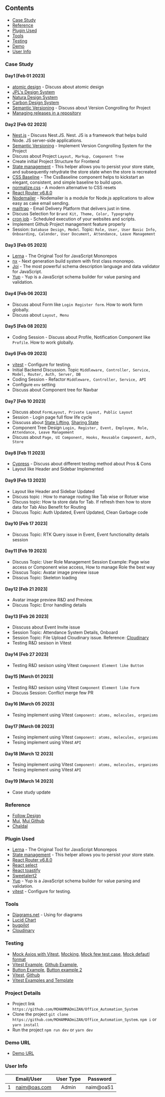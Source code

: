 ## Contents
* [Case Study](#case-study)
* [Reference](#reference)
* [Plugin Used](#plugin-used)
* [Tools](#tools)
* [Testing](#testing)
* [Demo](#demo-url)
* [User Info](#user-info)

### Case Study 

#### Day1 [Feb 01 2023]
- [atomic design](https://bradfrost.com/blog/post/atomic-web-design/) - Discuss about atomic design
- [JPL's Design System](https://nasa-jpl.github.io/explorer-1/?path=/story/introduction--page)
- [Natura Design System](https://natds-rn.natura.design/?path=/story/documentation-changelog--page)
- [Carbon Design System](https://carbondesignsystem.com/)
- [Semantic Versioning](https://semver.org/) - Discuss about Version Congrolling for Project
- [Managing releases in a repository](https://docs.github.com/en/repositories/releasing-projects-on-github/managing-releases-in-a-repository)

#### Day2 [Feb 02 2023]
- [Nest.js](https://nestjs.com/) - Discuss Nest.JS.  Nest. JS is a framework that helps build Node. JS server-side applications. 
- [Semantic Versioning](https://semver.org/) - Implement Version Congrolling System for the Project
- Discuss about Project `Layout, Markup, Component Tree`
- Create initial Project Structure for Frontend
- [State management](https://easy-peasy.vercel.app/docs/api/persist.html) - This helper allows you to persist your store state, and subsequently rehydrate the store state when the store is recreated
- [CSS Baseline](https://mui.com/material-ui/react-css-baseline/) - The CssBaseline component helps to kickstart an elegant, consistent, and simple baseline to build upon.
- [normalize.css](https://github.com/necolas/normalize.css) - A modern alternative to CSS resets
- [React Router v6.8.0](https://reactrouter.com/en/main)
- [Nodemailer](https://nodemailer.com/about/) - Nodemailer is a module for Node.js applications to allow easy as cake email sending.
- [mailtrap](https://mailtrap.io/) - Email Delivery Platform that delivers just in time.
- Discuss Selection for `Brand Kit, Theme, Color, Typography`
- [cron job](https://cron-job.org/en/) - Scheduled execution of your websites and scripts.
- Implement Github Project management feature properly
- Session: `Database Design, Model`. Topic: `Role, User, User Basic Info, Onboarding, Calender, User Document, Attendance, Leave Management` 

#### Day3 [Feb 05 2023]
- [Lerna](https://lerna.js.org/) - The Original Tool for JavaScript Monorepos
- [nx](https://nx.dev/) - Next generation build system with first class monorepo.
- [Joi](https://www.npmjs.com/package/joi) - The most powerful schema description language and data validator for JavaScript.
- [Yup](https://www.npmjs.com/package/yup) - Yup is a JavaScript schema builder for value parsing and validation.

#### Day4 [Feb 06 2023]
- Discuss about Form like `Login Register form`. How to work form globally. 
- Discuss about `Layout, Menu` 

#### Day5 [Feb 08 2023]
- Coding Session - Discuss about Profile, Notification Component like `Profile`. How to work globally. 

#### Day6 [Feb 09 2023]
- [vitest](https://vitest.dev/) - Configure for testing. 
- Initial Backend Discussion. Topic `Middleware, Controller, Service, Model, Router, Auth, Server, DB`
- Coding Session - Refactor `Middleware, Controller, Service, API`
- Configure `env` setting 
- Discuss about Component tree for Navbar

#### Day7 [Feb 10 2023]
- Discuss about `FormLayout, Private Layout, Public Layout`
- Session - Login page full flow life cycle
- Disscuss about [State Lifting](https://reactjs.org/docs/lifting-state-up.html), [Sharing State](https://beta.reactjs.org/learn/sharing-state-between-components)
- Component Tree Design  `Login, Register, Event, Employee, Role, Attendance, Leave Management`
- Discuss about `Page, UI Component, Hooks, Reusable Component, Auth, Store`

#### Day8 [Feb 11 2023]
- [Cypress](https://www.cypress.io/) - Discuss about different testing method about Pros & Cons
- Layout like Header and Sidebar Implemented 

#### Day9 [Feb 13 2023]
- Layout like Header and Sidebar Updated
- Discuss topic : How to manage routing like Tab wise or Rotuer wise 
- Discuss topic: How ta store data for Tab. If refresh then how to store data for Tab Also Benefit for Routing
- Discuss Topic: Auth Updated, Event Updated, Clean Garbage code

#### Day10 [Feb 17 2023]
- Discuss Topic: RTK Query issue in Event, Event functionality details session

#### Day11 [Feb 19 2023]
- Discuss Topic: User Role Management Session Example: Page wise access or Component wise access, How to manage Role the best way 
- Disscus Topic: Avatar image preview issue 
- Disscus Topic: Skeleton loading

#### Day12 [Feb 21 2023]
- Avatar image preview R&D and Preview. 
- Discuss Topic: Error handling details

#### Day13 [Feb 26 2023]
- Disscuss about Event Invite issue
- Session Topic: Attendance System Details, Onboard  
- Session Topic: File Upload Cloudinary issue. Reference: [Cloudinary](https://cloudinary.com/)
- Testing R&D sesison in Vitest 

#### Day14 [Feb 27 2023]
- Testing R&D sesison using Vitest `Component Element like Button`

#### Day15 [March 01 2023]
- Testing R&D sesison using Vitest `Component Element like Form`
- Discuss Session: Conflict merge few PR

#### Day16 [March 05 2023]
- Tesing implement using Vitest `Component: atoms, molecules, organisms`

#### Day17 [March 08 2023]
- Tesing implement using Vitest `Component: atoms, molecules, organisms`
- Tesing implement using Vitest `API`

#### Day18 [March 12 2023]
- Tesing implement using Vitest `Component: atoms, molecules, organisms`
- Tesing implement using Vitest `API`

#### Day19 [March 14 2023]
- Case study update

### Reference 
- [Follow Design](https://github.com/MOHAMMADmiZAN/dressmart)
- [Mui](https://mui.com/), [Mui Github](https://github.com/mui)
- [Chaldal](https://chaldal.com/)

### Plugin Used
- [Lerna](https://lerna.js.org/) - The Original Tool for JavaScript Monorepos
- [State management](https://easy-peasy.vercel.app/docs/api/persist.html) - This helper allows you to persist your store state.
- [React Router v6.8.0](https://reactrouter.com/en/main)
- [React select](https://react-select.com/home#custom-styles)
- [React toastify](https://www.npmjs.com/package/react-toastify)
- [Sweetalert2](https://sweetalert2.github.io/#download)
- [Yup](https://www.npmjs.com/package/yup) - Yup is a JavaScript schema builder for value parsing and validation.
- [vitest](https://vitest.dev/) - Configure for testing.

### Tools
- [Diagrams.net](https://www.diagrams.net/) - Using for diagrams
- [Lucid Chart](https://www.lucidchart.com/pages/)
- [bugpilot](https://www.bugpilot.io/)
- [Cloudinary](https://cloudinary.com/)

### Testing
- [Mock Axios with Vitest](https://runthatline.com/how-to-mock-axios-with-vitest/), [Mocking](https://vitest.dev/guide/mocking.html), [Mock few test case](https://github.com/IanVS/vitest-fetch-mock/blob/main/tests/api.test.js), [Mock defautl format](https://github.com/arpowers/vitest-mocking/blob/main/%40packages/example/test/example.test.ts)
- [Vitest Example](https://github.com/vitest-dev/vitest/tree/main/examples), [Github Example](https://github.com/search?q=vitest+example), 
- [Button Example](https://github.com/folows1/vitest-example01/blob/main/src/components/Button/button.test.tsx), [Button example 2](https://github.com/dnokaneda/vitest-examples/blob/main/src/components/Button.test.tsx)
- [Vitest](https://vitest.dev/guide/), [Github](https://github.com/vitest-dev/vitest)
- [Vitest Examples and Template](https://codesandbox.io/examples/package/vitest)

### Project Details
- Project link `https://github.com/MOHAMMADmiZAN/Office_Automation_System`
- Clone the project `git clone https://github.com/MOHAMMADmiZAN/Office_Automation_System`. `npm i` or `yarn install`
- Run the project `npm run dev` or `yarn dev`

### Demo URL
- [Demo URL](https://office-g22g.onrender.com/)

### User Info

|  | Email/User   |      User Type       |  Password | 
|----------|:-------------|:------:|:------:|
| 1 | naim@oas.com | Admin | naim@oaS1 |
